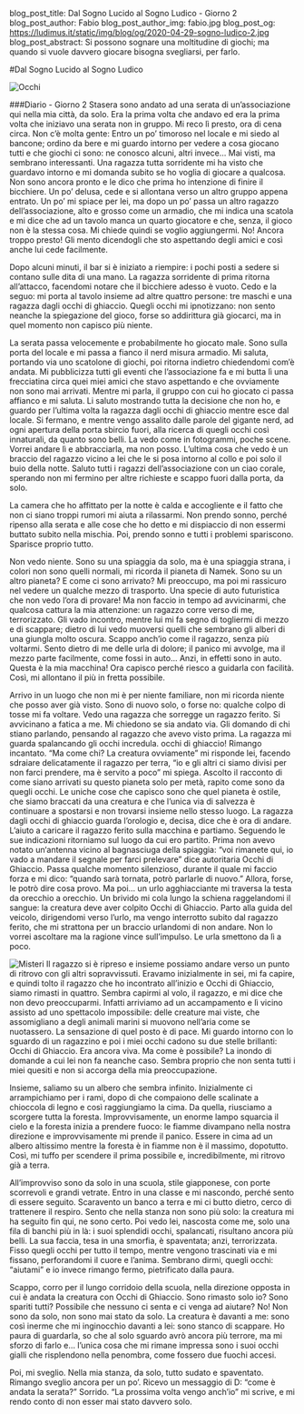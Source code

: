 blog_post_title: Dal Sogno Lucido al Sogno Ludico - Giorno 2
blog_post_author: Fabio
blog_post_author_img: fabio.jpg
blog_post_og:  https://ludimus.it/static/img/blog/og/2020-04-29-sogno-ludico-2.jpg
blog_post_abstract: Si possono sognare una moltitudine di giochi; ma quando si vuole davvero giocare bisogna svegliarsi, per farlo.

#Dal Sogno Lucido al Sogno Ludico

![Occhi](../static/img/blog/sognoludico2/occhi.jpg?t=1 "Occhi")

###Diario - Giorno 2
Stasera sono andato ad una serata di un’associazione qui nella mia città, da solo. Era la prima volta che andavo ed era la prima volta che iniziavo una serata non in gruppo. 
Mi reco lì presto, ora di cena circa. Non c’è molta gente: Entro un po’ timoroso nel locale e mi siedo al bancone; ordino da bere e mi guardo intorno per vedere a cosa giocano tutti e che giochi ci sono: ne conosco alcuni, altri invece… Mai visti, ma sembrano interessanti. 
Una ragazza tutta sorridente mi ha visto che guardavo intorno e mi domanda subito se ho voglia di giocare a qualcosa. Non sono ancora pronto e le dico che prima ho intenzione di finire il bicchiere. Un po’ delusa, cede e si allontana verso un altro gruppo appena entrato. 
Un po’ mi spiace per lei, ma dopo un po’ passa un altro ragazzo dell’associazione, alto e grosso come un armadio, che mi indica una scatola e mi dice che ad un tavolo manca un quarto giocatore e che, senza, il gioco non è la stessa cosa. Mi chiede quindi se voglio aggiungermi. 
No! Ancora troppo presto! Gli mento dicendogli che sto aspettando degli amici e così anche lui cede facilmente.

Dopo alcuni minuti, il bar si è iniziato a riempire: i pochi posti a sedere si contano sulle dita di una mano. La ragazza sorridente di prima ritorna all’attacco, facendomi notare che il bicchiere adesso è vuoto. 
Cedo e la seguo: mi porta al tavolo insieme ad altre quattro persone: tre maschi e una ragazza dagli occhi di ghiaccio. Quegli occhi mi ipnotizzano: non sento neanche la spiegazione del gioco, forse so addirittura già giocarci, ma in quel momento non capisco più niente. 

La serata passa velocemente e probabilmente ho giocato male. Sono sulla porta del locale e mi passa a fianco il nerd misura armadio. Mi saluta, portando via uno scatolone di giochi, poi ritorna indietro chiedendomi com’è andata. Mi pubblicizza tutti gli eventi che l’associazione fa e mi butta lì una frecciatina circa quei miei amici che stavo aspettando e che ovviamente non sono mai arrivati. 
Mentre mi parla, il gruppo con cui ho giocato ci passa affianco e mi saluta. Li saluto mostrando tutta la decisione che non ho, e guardo per l’ultima volta la ragazza dagli occhi di ghiaccio mentre esce dal locale. 
Si fermano, e mentre vengo assalito dalle parole del gigante nerd, ad ogni apertura della porta sbircio fuori, alla ricerca di quegli occhi così innaturali, da quanto sono belli. La vedo come in fotogrammi, poche scene. Vorrei andare lì e abbracciarla, ma non posso. L’ultima cosa che vedo è un braccio del ragazzo vicino a lei che le si posa intorno al collo e poi solo il buio della notte. 
Saluto tutti i ragazzi dell’associazione con un ciao corale, sperando non mi fermino per altre richieste e scappo fuori dalla porta, da solo. 

La camera che ho affittato per la notte è calda e accogliente e il fatto che non ci siano troppi rumori mi aiuta a rilassarmi. Non prendo sonno, perché ripenso alla serata e alle cose che ho detto e mi dispiaccio di non essermi buttato subito nella mischia. Poi, prendo sonno e tutti i problemi spariscono. 
Sparisce proprio tutto. 

Non vedo niente. Sono su una spiaggia da solo, ma è una spiaggia strana, i colori non sono quelli normali, mi ricorda il pianeta di Namek. 
Sono su un altro pianeta? E come ci sono arrivato? Mi preoccupo, ma poi mi rassicuro nel vedere un qualche mezzo di trasporto. Una specie di auto futuristica che non vedo l’ora di provare! 
Ma non faccio in tempo ad avvicinarmi, che qualcosa cattura la mia attenzione: un ragazzo corre verso di me, terrorizzato. Gli vado incontro, mentre lui mi fa segno di togliermi di mezzo e di scappare; dietro di lui vedo muoversi quelli che sembrano gli alberi di una giungla molto oscura. 
Scappo anch’io come il ragazzo, senza più voltarmi. Sento dietro di me delle urla di dolore; il panico mi avvolge, ma il mezzo parte facilmente, come fossi in auto... Anzi, in effetti sono in auto. 
Questa è la mia macchina! Ora capisco perché riesco a guidarla con facilità. Così, mi allontano il più in fretta possibile. 

Arrivo in un luogo che non mi è per niente familiare, non mi ricorda niente che posso aver già visto. Sono di nuovo solo, o forse no: qualche colpo di tosse mi fa voltare. 
Vedo una ragazza che sorregge un ragazzo ferito. Si avvicinano a fatica a me. Mi chiedono se sia andato via. 
Gli domando di chi stiano parlando, pensando al ragazzo che avevo visto prima. La ragazza mi guarda spalancando gli occhi incredula. occhi di ghiaccio! Rimango incantato. 
“Ma come chi? La creatura ovviamente” mi risponde lei, facendo sdraiare delicatamente il ragazzo per terra, “io e gli altri ci siamo divisi per non farci prendere, ma è servito a poco” mi spiega. 
Ascolto il racconto di come siano arrivati su questo pianeta solo per metà, rapito come sono da quegli occhi. Le uniche cose che capisco sono che quel pianeta è ostile, che siamo braccati da una creatura e che l’unica via di salvezza è continuare a spostarsi e non trovarsi insieme nello stesso luogo. 
La ragazza dagli occhi di ghiaccio guarda l’orologio e, decisa, dice che è ora di andare. L’aiuto a caricare il ragazzo ferito sulla macchina e partiamo. 
Seguendo le sue indicazioni ritorniamo sul luogo da cui ero partito. Prima non avevo notato un‘antenna vicino al bagnasciuga della spiaggia: “voi rimanete qui, io vado a mandare il segnale per farci prelevare” dice autoritaria Occhi di Ghiaccio. 
Passa qualche momento silenzioso, durante il quale mi faccio forza e mi dico: “quando sarà tornata, potrò parlarle di nuovo.” Allora, forse, le potrò dire cosa provo.
Ma poi… un urlo agghiacciante mi traversa la testa da orecchio a orecchio. Un brivido mi cola lungo la schiena raggelandomi il sangue: la creatura deve aver colpito Occhi di Ghiaccio. Parto alla guida del veicolo, dirigendomi verso l’urlo, ma vengo interrotto subito dal ragazzo ferito, che mi strattona per un braccio urlandomi di non andare. 
Non lo vorrei ascoltare ma la ragione vince sull’impulso. 
Le urla smettono da lì a poco.

![Misteri](../static/img/blog/sognoludico2/misteri.jpg?t=1 "Misteri")
Il ragazzo si è ripreso e insieme possiamo andare verso un punto di ritrovo con gli altri sopravvissuti. 
Eravamo inizialmente in sei, mi fa capire, e quindi tolto il ragazzo che ho incontrato all’inizio e Occhi di Ghiaccio, siamo rimasti in quattro. Sembra capirmi al volo, il ragazzo, e mi dice che non devo preoccuparmi. Infatti arriviamo ad un accampamento e lì vicino assisto ad uno spettacolo impossibile: delle creature mai viste, che assomigliano a degli animali marini si muovono nell’aria come se nuotassero. La sensazione di quel posto è di pace. 
Mi guardo intorno con lo sguardo di un ragazzino e poi i miei occhi cadono su due stelle brillanti: Occhi di Ghiaccio. Era ancora viva. Ma come è possibile? 
La inondo di domande a cui lei non fa neanche caso. Sembra proprio che non senta tutti i miei quesiti e non si accorga della mia preoccupazione.

Insieme, saliamo su un albero che sembra infinito. Inizialmente ci arrampichiamo per i rami, dopo di che compaiono delle scalinate a chioccola di legno e così raggiungiamo la cima. Da quella, riusciamo a scorgere tutta la foresta. 
Improvvisamente, un enorme lampo squarcia il cielo e la foresta inizia a prendere fuoco: le fiamme divampano nella nostra direzione e improvvisamente mi prende il panico. Essere in cima ad un albero altissimo mentre la foresta è in fiamme non è il massimo, dopotutto. Così, mi tuffo per scendere il prima possibile e, incredibilmente, mi ritrovo già a terra. 

All’improvviso sono da solo in una scuola, stile giapponese, con porte scorrevoli e grandi vetrate. Entro in una classe e mi nascondo, perché sento di essere seguito. Scaravento un banco a terra e mi ci butto dietro, cerco di trattenere il respiro. 
Sento che nella stanza non sono più solo: la creatura mi ha seguito fin qui, ne sono certo. 
Poi vedo lei, nascosta come me, solo una fila di banchi più in là: i suoi splendidi occhi, spalancati, risultano ancora più belli. La sua faccia, tesa in una smorfia, è spaventata; anzi, terrorizzata. 
Fisso quegli occhi per tutto il tempo, mentre vengono trascinati via e mi fissano, perforandomi il cuore e l’anima. Sembrano dirmi, quegli occhi: “aiutami” e io invece rimango fermo, pietrificato dalla paura. 

Scappo, corro per il lungo corridoio della scuola, nella direzione opposta in cui è andata la creatura con Occhi di Ghiaccio. Sono rimasto solo io? Sono spariti tutti? Possibile che nessuno ci senta e ci venga ad aiutare? No! Non sono da solo, non sono mai stato da solo. 
La creatura è davanti a me: sono così inerme che mi inginocchio davanti a lei: sono stanco di scappare. 
Ho paura di guardarla, so che al solo sguardo avrò ancora più terrore, ma mi sforzo di farlo e… l’unica cosa che mi rimane impressa sono i suoi occhi gialli che risplendono nella penombra, come fossero due fuochi accesi. 

Poi, mi sveglio. Nella mia stanza, da solo, tutto sudato e spaventato. 
Rimango sveglio ancora per un po’. Ricevo un messaggio di D: “come è andata la serata?” Sorrido. 
“La prossima volta vengo anch’io” mi scrive, e mi rendo conto di non esser mai stato davvero solo. 

